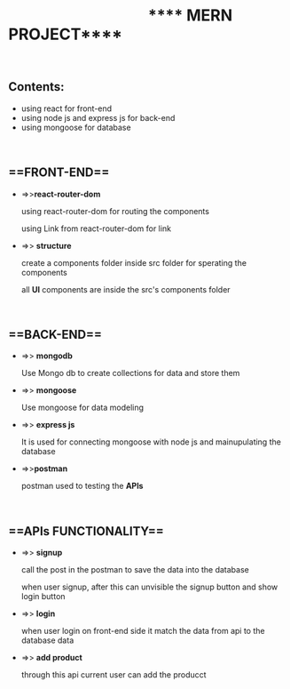 <h1>&nbsp;&nbsp;&nbsp;&nbsp;&nbsp;&nbsp;&nbsp;&nbsp;&nbsp;&nbsp;&nbsp;&nbsp;&nbsp;&nbsp;&nbsp;&nbsp;&nbsp;&nbsp;&nbsp;&nbsp;&nbsp;&nbsp;&nbsp;&nbsp;&nbsp;&nbsp;&nbsp;&nbsp;&nbsp;&nbsp;&nbsp;&nbsp;&nbsp;&nbsp;&nbsp;&nbsp;&nbsp;&nbsp;**** MERN PROJECT****</h1>
<br/>
<h2>Contents:</h2>
<ul>
  <li>using react for front-end</li>
  <li>using node js and express js for back-end</li>
  <li>using mongoose for database</li>
</ul>
<br/>
<h2>==FRONT-END==</h2>
<ul>
  <li>
    =>><b>react-router-dom</b>
    <p>using react-router-dom for routing the components</p>
    <p>using Link from react-router-dom for link</p>
    
  <li>
    =>> <b>structure</b>
    <p>create a components folder inside src folder for sperating the components</p>
    <p>all <b>UI</b> components are inside the src's components folder</p>
  </li>
  </li>
</ul>
<br/>
<h2>==BACK-END==</h2>
<ul>
  <li>
    =>> <b>mongodb</b>
    <p>Use Mongo db to create collections for data and store them</p>
  </li>
  <li>
    =>> <b>mongoose</b>
    <p>Use mongoose for data modeling</p>
  </li>
  <li>
    =>> <b>express js</b>
    <p>It is used for connecting mongoose with node js and mainupulating the database</p>
  </li>
  <li>
    =>><b>postman</b>
    <p>postman used to testing the <b>APIs</b></p>
  </li>
</ul>
<br/>
<h2>==APIs FUNCTIONALITY==</h2>
<ul>
  <li>
    =>> <b>signup</b>
    <p>call the post in the postman to save the data into the database</p>
    <p>when user signup, after this can unvisible the signup button and show login button</p>
  </li>
  <li>
    =>> <b>login</b>
    <p>when user login on front-end side it match the data from api to the database data</p>
  </li>
  <li>
    =>> <b>add product</b>
    <p>through this api current user can add the producct</p>
  </li>
</ul>
